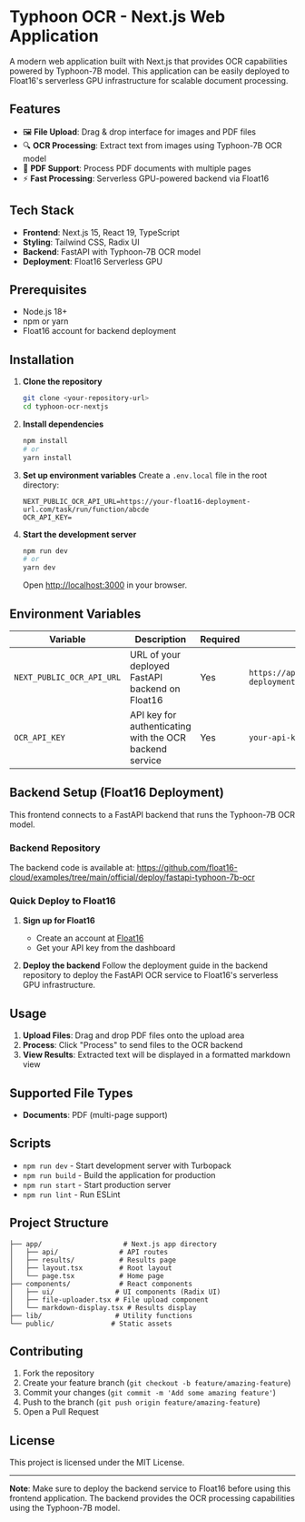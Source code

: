 # Typhoon OCR - Next.js Web Application

A modern web application built with Next.js that provides OCR capabilities powered by Typhoon-7B model. This application can be easily deployed to Float16's serverless GPU infrastructure for scalable document processing.

## Features

- 🖼️ **File Upload**: Drag & drop interface for images and PDF files
- 🔍 **OCR Processing**: Extract text from images using Typhoon-7B OCR model
- 📄 **PDF Support**: Process PDF documents with multiple pages
- ⚡ **Fast Processing**: Serverless GPU-powered backend via Float16

## Tech Stack

- **Frontend**: Next.js 15, React 19, TypeScript
- **Styling**: Tailwind CSS, Radix UI
- **Backend**: FastAPI with Typhoon-7B OCR model
- **Deployment**: Float16 Serverless GPU

## Prerequisites

- Node.js 18+ 
- npm or yarn
- Float16 account for backend deployment

## Installation

1. **Clone the repository**
   ```bash
   git clone <your-repository-url>
   cd typhoon-ocr-nextjs
   ```

2. **Install dependencies**
   ```bash
   npm install
   # or
   yarn install
   ```

3. **Set up environment variables**
   Create a `.env.local` file in the root directory:
   ```env
   NEXT_PUBLIC_OCR_API_URL=https://your-float16-deployment-url.com/task/run/function/abcde
   OCR_API_KEY=
   ```

4. **Start the development server**
   ```bash
   npm run dev
   # or
   yarn dev
   ```

   Open [http://localhost:3000](http://localhost:3000) in your browser.

## Environment Variables

| Variable | Description | Required | Example |
|----------|-------------|----------|---------|
| `NEXT_PUBLIC_OCR_API_URL` | URL of your deployed FastAPI backend on Float16 | Yes | `https://api.float16.cloud/your-deployment` |
| `OCR_API_KEY` | API key for authenticating with the OCR backend service | Yes | `your-api-key-here` |

## Backend Setup (Float16 Deployment)

This frontend connects to a FastAPI backend that runs the Typhoon-7B OCR model. 

### Backend Repository
The backend code is available at: https://github.com/float16-cloud/examples/tree/main/official/deploy/fastapi-typhoon-7b-ocr

### Quick Deploy to Float16

1. **Sign up for Float16**
   - Create an account at [Float16](https://float16.cloud)
   - Get your API key from the dashboard

2. **Deploy the backend**
   Follow the deployment guide in the backend repository to deploy the FastAPI OCR service to Float16's serverless GPU infrastructure.


## Usage

1. **Upload Files**: Drag and drop PDF files onto the upload area
2. **Process**: Click "Process" to send files to the OCR backend
3. **View Results**: Extracted text will be displayed in a formatted markdown view

## Supported File Types

- **Documents**: PDF (multi-page support)

## Scripts

- `npm run dev` - Start development server with Turbopack
- `npm run build` - Build the application for production
- `npm run start` - Start production server
- `npm run lint` - Run ESLint

## Project Structure

```
├── app/                    # Next.js app directory
│   ├── api/               # API routes
│   ├── results/           # Results page
│   ├── layout.tsx         # Root layout
│   └── page.tsx           # Home page
├── components/            # React components
│   ├── ui/               # UI components (Radix UI)
│   ├── file-uploader.tsx # File upload component
│   └── markdown-display.tsx # Results display
├── lib/                  # Utility functions
└── public/              # Static assets
```

## Contributing

1. Fork the repository
2. Create your feature branch (`git checkout -b feature/amazing-feature`)
3. Commit your changes (`git commit -m 'Add some amazing feature'`)
4. Push to the branch (`git push origin feature/amazing-feature`)
5. Open a Pull Request

## License

This project is licensed under the MIT License.

---

**Note**: Make sure to deploy the backend service to Float16 before using this frontend application. The backend provides the OCR processing capabilities using the Typhoon-7B model.
